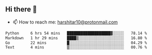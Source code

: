 ## Hi there 👋
- 📫 How to reach me: harshitar10@protonmail.com  
<!--START_SECTION:waka-->

```txt
Python     6 hrs 54 mins   ███████████████████▓░░░░░   78.14 %
Markdown   1 hr 29 mins    ████▒░░░░░░░░░░░░░░░░░░░░   16.80 %
Go         22 mins         █░░░░░░░░░░░░░░░░░░░░░░░░   04.29 %
Text       4 mins          ▒░░░░░░░░░░░░░░░░░░░░░░░░   00.76 %
```

<!--END_SECTION:waka-->

<!--
**hharshitarora/hharshitarora** is a ✨ _special_ ✨ repository because its `README.md` (this file) appears on your GitHub profile.

Here are some ideas to get you started:

- 🔭 I’m currently working on ...
- 🌱 I’m currently learning ...
- 👯 I’m looking to collaborate on ...
- 🤔 I’m looking for help with ...
- 💬 Ask me about ...
- 📫 How to reach me: ...
- 😄 Pronouns: ...
- ⚡ Fun fact: ...
-->
